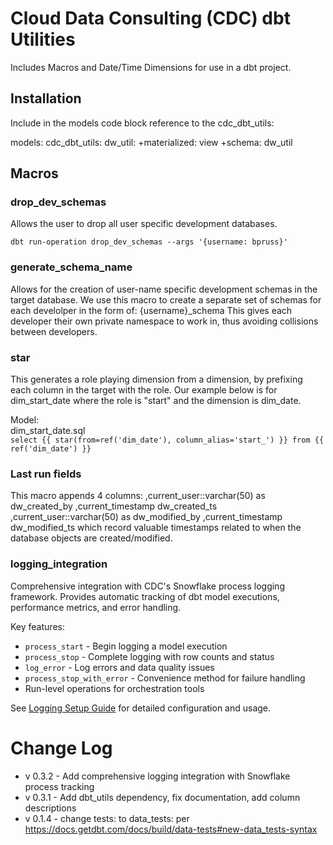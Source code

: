 # Cloud Data Consulting (CDC) dbt Utilities

Includes Macros and Date/Time Dimensions for use in a dbt project.

## Installation

Include in the models code block reference to the cdc_dbt_utils:

models:
  cdc_dbt_utils:
    dw_util:
      +materialized: view
      +schema: dw_util

## Macros

### drop_dev_schemas
Allows the user to drop all user specific development databases.

`dbt run-operation drop_dev_schemas --args '{username: bpruss}' `

### generate_schema_name
Allows for the creation of user-name specific development schemas in the target database.
We use this macro to create a separate set of schemas for each develolper in the form of: 
{username}_schema 
This gives each developer their own private namespace to work in, thus avoiding collisions between developers.  

### star
This generates a role playing dimension from a dimension, by prefixing each column in the target with the role. Our example below is for dim_start_date where the role is "start"
and the dimension is dim_date.  

Model:<br> 
dim_start_date.sql <br>
`select
   {{ star(from=ref('dim_date'), column_alias='start_') }}
from {{ ref('dim_date') }}`

### Last run fields
This macro appends 4 columns:
    ,current_user::varchar(50) as dw_created_by
    ,current_timestamp dw_created_ts
    ,current_user::varchar(50) as dw_modified_by
    ,current_timestamp dw_modified_ts
which record valuable timestamps related to when the database objects are created/modified.

### logging_integration
Comprehensive integration with CDC's Snowflake process logging framework. Provides automatic tracking of dbt model executions, performance metrics, and error handling.

Key features:
- `process_start` - Begin logging a model execution
- `process_stop` - Complete logging with row counts and status
- `log_error` - Log errors and data quality issues
- `process_stop_with_error` - Convenience method for failure handling
- Run-level operations for orchestration tools

See [Logging Setup Guide](docs/logging-setup-guide.md) for detailed configuration and usage.

# Change Log
- v 0.3.2 - Add comprehensive logging integration with Snowflake process tracking
- v 0.3.1 - Add dbt_utils dependency, fix documentation, add column descriptions
- v 0.1.4 - change tests: to data_tests: per https://docs.getdbt.com/docs/build/data-tests#new-data_tests-syntax

